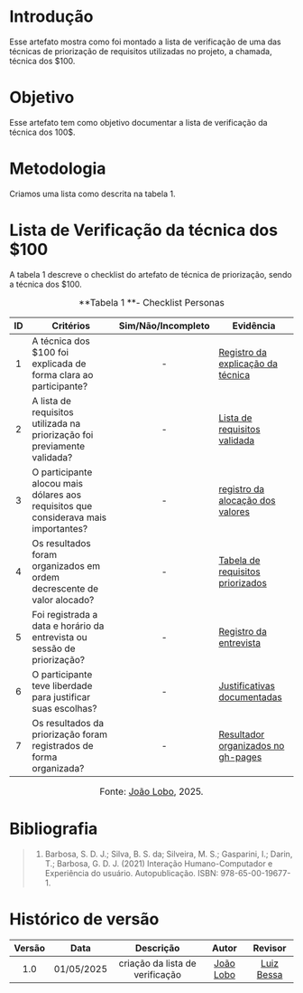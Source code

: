 # Introdução
Esse artefato mostra como foi montado a lista de verificação de uma das técnicas de priorização de requisitos utilizadas no projeto, a chamada, técnica dos $100.

# Objetivo
Esse artefato tem como objetivo documentar a lista de verificação da técnica dos 100$.

# Metodologia
Criamos uma lista como descrita na tabela 1. 

# Lista de Verificação da técnica dos $100

A tabela 1 descreve o checklist do artefato de técnica de priorização, sendo a técnica dos $100.

<font size="3"><p style="text-align: center">**Tabela 1 **- Checklist Personas </p></font>

| ID  | Critérios                                                                                   | Sim/Não/Incompleto | Evidência |
|:---:|---------------------------------------------------------------------------------------------|:------------------:|-----------|
| 1   | A técnica dos $100 foi explicada de forma clara ao participante?                            | -                  | [Registro da explicação da técnica](https://youtu.be/7-dGe4FVTEU?feature=shared) |
| 2   | A lista de requisitos utilizada na priorização foi previamente validada?                    | -                  | [Lista de requisitos validada](https://requisitos-de-software.github.io/2025.1-DetranDF/Elicita%C3%A7%C3%A3o/Tecnicas-de-elecita%C3%A7%C3%A3o/requisitos-elicitados/) |
| 3   | O participante alocou mais dólares aos requisitos que considerava mais importantes?                | -                  | [registro da alocação dos valores](../../../assets/$100/ex-tabela-priorizada.png) |
| 4   | Os resultados foram organizados em ordem decrescente de valor alocado?                      | -                  | [Tabela de requisitos priorizados](https://drive.google.com/drive/folders/1Ts0zEpnzTZKEZZzqT586Xev-ig72KGBK?usp=drive_link) |
| 5   | Foi registrada a data e horário da entrevista ou sessão de priorização?                     | -                  | [Registro da entrevista](https://youtu.be/7-dGe4FVTEU?feature=shared) |
| 6   | O participante teve liberdade para justificar suas escolhas?                                | -                  | [Justificativas documentadas](../../../assets/verificação/priorizacao/6.png) |
| 7   | Os resultados da priorização foram registrados de forma organizada?                         | -                  | [Resultador organizados no gh-pages](https://requisitos-de-software.github.io/2025.1-DetranDF/Elicita%C3%A7%C3%A3o/tecnicas-de-prioriza%C3%A7%C3%A3o/%24100/) |



<font size="3"><p style="text-align: center">Fonte: [João Lobo](https://github.com/joaolobo10), 2025.</p></font>

# Bibliografia
> 1. Barbosa, S. D. J.; Silva, B. S. da; Silveira, M. S.; Gasparini, I.; Darin, T.; Barbosa, G. D. J. (2021) Interação Humano-Computador e Experiência do usuário. Autopublicação. ISBN: 978-65-00-19677-1.

# Histórico de versão

| Versão |    Data    |       Descrição        |                     Autor                      |                  Revisor                   |
| :----: | :--------: | :--------------------: | :--------------------------------------------: | :----------------------------------------: |
|  1.0   | 01/05/2025 | criação da lista de verificação | [João Lobo](https://github.com/joaolobo10)  | [Luiz Bessa](https://github.com/lfelipebessa) |